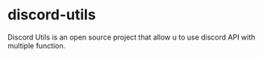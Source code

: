 # discord-utils
Discord Utils is an open source project that allow u to use discord API with multiple function.
